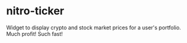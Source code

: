# nitro-ticker
Widget to display crypto and stock market prices for a user's portfolio. Much profit! Such fast!
